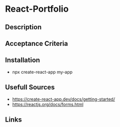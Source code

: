 # React-Portfolio

## Description

## Acceptance Criteria

## Installation

- npx create-react-app my-app

## Usefull Sources 

- https://create-react-app.dev/docs/getting-started/
- https://reactjs.org/docs/forms.html


## Links

